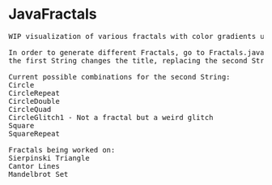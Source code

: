# JavaFractals
<pre>
WIP visualization of various fractals with color gradients using Java.

In order to generate different Fractals, go to Fractals.java and replace the Strings on line 132: replacing
the first String changes the title, replacing the second String changes the fractal being generated.

Current possible combinations for the second String:
Circle
CircleRepeat
CircleDouble
CircleQuad
CircleGlitch1 - Not a fractal but a weird glitch
Square
SquareRepeat

Fractals being worked on:
Sierpinski Triangle
Cantor Lines
Mandelbrot Set
</pre>
